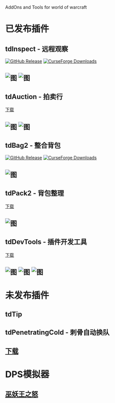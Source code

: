 AddOns and Tools for world of warcraft

# 已发布插件

## tdInspect - 远程观察
[![GitHub Release](https://img.shields.io/github/v/release/DengSir/tdInspect?label=Github下载)](https://github.com/DengSir/tdBag2/releases)
[![CurseForge Downloads](https://img.shields.io/curseforge/dt/500065?label=Curse下载)](https://www.curseforge.com/wow/addons/tdinspect)

![图](images/tdInspect_1.png) ![图](images/tdInspect_2.png)
---

## tdAuction - 拍卖行
[下载](https://github.com/DengSir/tdAuction/releases)

![图](images/tdAuction_1.jpg) ![图](images/tdAuction_2.jpg)
---

## tdBag2 - 整合背包
[![GitHub Release](https://img.shields.io/github/v/release/DengSir/tdBag2?label=Github下载)](https://github.com/DengSir/tdBag2/releases)
[![CurseForge Downloads](https://img.shields.io/curseforge/dt/349175?label=Curse下载)](https://www.curseforge.com/wow/addons/tdbag2)

![图](images/tdBag2_1.jpg)
---

## tdPack2 - 背包整理
[下载](https://github.com/DengSir/tdPack2/releases)

![图](images/tdPack2_1.gif)
---

## tdDevTools - 插件开发工具
[下载](https://github.com/DengSir/tdDevTools/releases)

![图](images/tdDevTools_1.jpg) ![图](images/tdDevTools_2.jpg) ![图](images/tdDevTools_3.jpg)
---

# 未发布插件

## tdTip

## tdPenetratingCold - 刺骨自动换队
[下载](https://github.com/DengSir/tdPenetratingCold/releases)
---


# DPS模拟器

## [巫妖王之怒](https://dengsir.github.io/wotlk)
